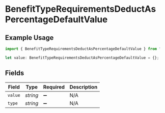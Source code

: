 # BenefitTypeRequirementsDeductAsPercentageDefaultValue

## Example Usage

```typescript
import { BenefitTypeRequirementsDeductAsPercentageDefaultValue } from "gusto-embedded/models/components";

let value: BenefitTypeRequirementsDeductAsPercentageDefaultValue = {};
```

## Fields

| Field              | Type               | Required           | Description        |
| ------------------ | ------------------ | ------------------ | ------------------ |
| `value`            | *string*           | :heavy_minus_sign: | N/A                |
| `type`             | *string*           | :heavy_minus_sign: | N/A                |
